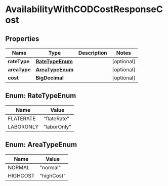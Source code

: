 

# AvailabilityWithCODCostResponseCost


## Properties

| Name | Type | Description | Notes |
|------------ | ------------- | ------------- | -------------|
|**rateType** | [**RateTypeEnum**](#RateTypeEnum) |  |  [optional] |
|**areaType** | [**AreaTypeEnum**](#AreaTypeEnum) |  |  [optional] |
|**cost** | **BigDecimal** |  |  [optional] |



## Enum: RateTypeEnum

| Name | Value |
|---- | -----|
| FLATERATE | &quot;flateRate&quot; |
| LABORONLY | &quot;laborOnly&quot; |



## Enum: AreaTypeEnum

| Name | Value |
|---- | -----|
| NORMAL | &quot;normal&quot; |
| HIGHCOST | &quot;highCost&quot; |



